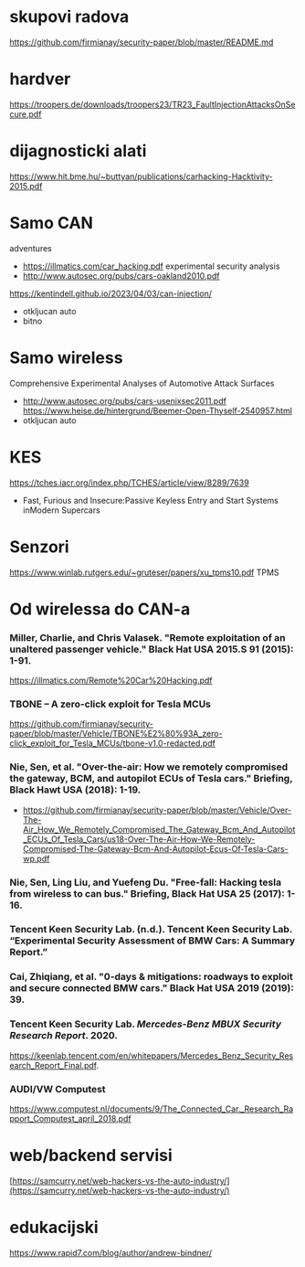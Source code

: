 # skupovi radova
https://github.com/firmianay/security-paper/blob/master/README.md


# hardver
https://troopers.de/downloads/troopers23/TR23_FaultInjectionAttacksOnSecure.pdf
# dijagnosticki alati
https://www.hit.bme.hu/~buttyan/publications/carhacking-Hacktivity-2015.pdf
# Samo CAN
adventures
- https://illmatics.com/car_hacking.pdf
experimental security analysis
- http://www.autosec.org/pubs/cars-oakland2010.pdf

https://kentindell.github.io/2023/04/03/can-injection/
- otkljucan auto
- bitno
# Samo wireless
Comprehensive Experimental Analyses of Automotive Attack Surfaces
- http://www.autosec.org/pubs/cars-usenixsec2011.pdf
https://www.heise.de/hintergrund/Beemer-Open-Thyself-2540957.html
- otkljucan auto 

# KES
https://tches.iacr.org/index.php/TCHES/article/view/8289/7639
- Fast, Furious and Insecure:Passive Keyless Entry and Start Systems inModern Supercars

# Senzori
https://www.winlab.rutgers.edu/~gruteser/papers/xu_tpms10.pdf TPMS
# Od wirelessa do CAN-a

### Miller, Charlie, and Chris Valasek. "Remote exploitation of an unaltered passenger vehicle." Black Hat USA 2015.S 91 (2015): 1-91.
https://illmatics.com/Remote%20Car%20Hacking.pdf

### TBONE – A zero-click exploit for Tesla MCUs
https://github.com/firmianay/security-paper/blob/master/Vehicle/TBONE%E2%80%93A_zero-click_exploit_for_Tesla_MCUs/tbone-v1.0-redacted.pdf
### Nie, Sen, et al. "Over-the-air: How we remotely compromised the gateway, BCM, and autopilot ECUs of Tesla cars." Briefing, Black Hawt USA (2018): 1-19.
- https://github.com/firmianay/security-paper/blob/master/Vehicle/Over-The-Air_How_We_Remotely_Compromised_The_Gateway_Bcm_And_Autopilot_ECUs_Of_Tesla_Cars/us18-Over-The-Air-How-We-Remotely-Compromised-The-Gateway-Bcm-And-Autopilot-Ecus-Of-Tesla-Cars-wp.pdf
### Nie, Sen, Ling Liu, and Yuefeng Du. "Free-fall: Hacking tesla from wireless to can bus." Briefing, Black Hat USA 25 (2017): 1-16.

### Tencent Keen Security Lab. (n.d.). Tencent Keen Security Lab. “Experimental Security Assessment of BMW Cars: A Summary Report.”

### Cai, Zhiqiang, et al. "0-days & mitigations: roadways to exploit and secure connected BMW cars." Black Hat USA 2019 (2019): 39.

### Tencent Keen Security Lab. _Mercedes-Benz MBUX Security Research Report_. 2020.
https://keenlab.tencent.com/en/whitepapers/Mercedes_Benz_Security_Research_Report_Final.pdf.

### AUDI/VW Computest
https://www.computest.nl/documents/9/The_Connected_Car._Research_Rapport_Computest_april_2018.pdf
# web/backend servisi
[https://samcurry.net/web-hackers-vs-the-auto-industry/](https://samcurry.net/web-hackers-vs-the-auto-industry/)




# edukacijski
https://www.rapid7.com/blog/author/andrew-bindner/